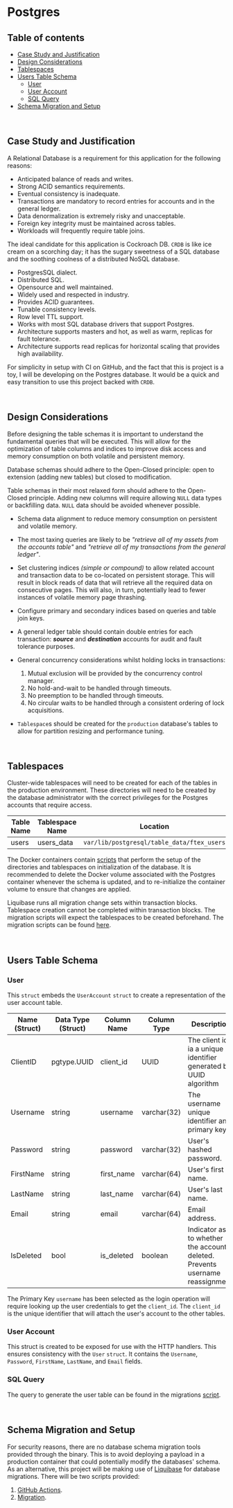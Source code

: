 # Postgres

## Table of contents

- [Case Study and Justification](#case-study-and-justification)
- [Design Considerations](#design-considerations)
- [Tablespaces](#tablespaces)
- [Users Table Schema](#users-table-schema)
  - [User](#user)
  - [User Account](#user-account)
  - [SQL Query](#sql-query)
- [Schema Migration and Setup](#schema-migration-and-setup)

<br/>

## Case Study and Justification

A Relational Database is a requirement for this application for the following reasons:
* Anticipated balance of reads and writes.
* Strong ACID semantics requirements.
* Eventual consistency is inadequate.
* Transactions are mandatory to record entries for accounts and in the general ledger.
* Data denormalization is extremely risky and unacceptable.
* Foreign key integrity must be maintained across tables.
* Workloads will frequently require table joins.

The ideal candidate for this application is Cockroach DB. `CRDB` is like ice cream on a scorching day;
it has the sugary sweetness of a SQL database and the soothing coolness of a distributed NoSQL database.

* PostgresSQL dialect.
* Distributed SQL.
* Opensource and well maintained.
* Widely used and respected in industry.
* Provides ACID guarantees.
* Tunable consistency levels.
* Row level TTL support.
* Works with most SQL database drivers that support Postgres.
* Architecture supports masters and hot, as well as warm, replicas for fault tolerance.
* Architecture supports read replicas for horizontal scaling that provides high availability.

For simplicity in setup with CI on GitHub, and the fact that this is project is a toy, I will be developing
on the Postgres database. It would be a quick and easy transition to use this project backed with `CRDB`.

<br/>

## Design Considerations

Before designing the table schemas it is important to understand the fundamental queries that will
be executed. This will allow for the optimization of table columns and indices to improve disk access
and memory consumption on both volatile and persistent memory.

Database schemas should adhere to the Open-Closed principle: open to extension (adding new tables) but
closed to modification.

Table schemas in their most relaxed form should adhere to the Open-Closed principle. Adding new columns
will require allowing `NULL` data types or backfilling data. `NULL` data should be avoided whenever
possible.

* Schema data alignment to reduce memory consumption on persistent and volatile memory.
* The most taxing queries are likely to be _"retrieve all of my assets from the accounts table"_ and
  _"retrieve all of my transactions from the general ledger"_.
* Set clustering indices _(simple or compound)_ to allow related account and transaction data to be
  co-located on persistent storage. This will result in block reads of data that will retrieve all the
  required data on consecutive pages. This will also, in turn, potentially lead to fewer instances of
  volatile memory page thrashing.
* Configure primary and secondary indices based on queries and table join keys.
* A general ledger table should contain double entries for each transaction: **_source_** and **_destination_**
  accounts for audit and fault tolerance purposes.
* General concurrency considerations whilst holding locks in transactions:
  1. Mutual exclusion will be provided by the concurrency control manager.
  2. No hold-and-wait to be handled through timeouts.
  3. No preemption to be handled through timeouts.
  4. No circular waits to be handled through a consistent ordering of lock acquisitions.
* `Tablespace`s should be created for the `production` database's tables to allow for partition resizing
  and performance tuning.
 
  <br/>

## Tablespaces

Cluster-wide tablespaces will need to be created for each of the tables in the production environment.
These directories will need to be created by the database administrator with the correct privileges
for the Postgres accounts that require access.

| Table Name | Tablespace Name | Location                                   |
|------------|-----------------|--------------------------------------------|
| users      | users_data      | `var/lib/postgresql/table_data/ftex_users` |

The Docker containers contain [scripts](../../../docker/setup_scripts) that perform the setup of the
directories and tablespaces on initialization of the database. It is recommended to delete the Docker
volume associated with the Postgres container whenever the schema is updated, and to re-initialize the
container volume to ensure that changes are applied.

Liquibase runs all migration change sets within transaction blocks. Tablespace creation cannot be completed
within transaction blocks. The migration scripts will expect the tablespaces to be created beforehand.
The migration scripts can be found [here](schema_migration.sql).

<br/>

## Users Table Schema

### User

This `struct` embeds the `UserAccount` `struct` to create a representation of the user account table.

| Name (Struct) | Data Type (Struct) | Column Name | Column Type | Description                                                                     |
|---------------|--------------------|-------------|-------------|---------------------------------------------------------------------------------|
| ClientID      | pgtype.UUID        | client_id   | UUID        | The client id ia a unique identifier generated by UUID algorithm                |
| Username      | string             | username    | varchar(32) | The username unique identifier and primary key.                                 |
| Password      | string             | password    | varchar(32) | User's hashed password.                                                         |
| FirstName     | string             | first_name  | varchar(64) | User's first name.                                                              |
| LastName      | string             | last_name   | varchar(64) | User's last name.                                                               |
| Email         | string             | email       | varchar(64) | Email address.                                                                  |
| IsDeleted     | bool               | is_deleted  | boolean     | Indicator as to whether the account is deleted. Prevents username reassignment. |

The Primary Key `username` has been selected as the login operation will require looking up the user
credentials to get the `client_id`. The `client_id` is the unique identifier that will attach the user's
account to the other tables.

### User Account

This struct is created to be exposed for use with the HTTP handlers. This ensures consistency with the `User` `struct`.
It contains the `Username`, `Password`, `FirstName`, `LastName`, and `Email` fields.

### SQL Query
The query to generate the user table can be found in the migrations [script](schema_migration.sql).

<br/>

## Schema Migration and Setup

For security reasons, there are no database schema migration tools provided through the binary. This is to avoid deploying a
payload in a production container that could potentially modify the databases' schema. As an alternative, this project will
be making use of [Liquibase](https://docs.liquibase.com/home.html) for database migrations.
There will be two scripts provided:

1. [GitHub Actions](schema_migration_gha.sql).
2. [Migration](schema_migration.sql).
